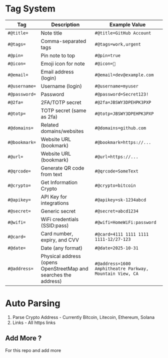 # Tag System

| Tag           | Description                | Example Value             |
| ------------- | -------------------------- | ------------------------- |
| `#@title=`    | Note title                 | `#@title=GitHub Account`  |
| `#@tags=`     | Comma-separated tags       | `#@tags=work,urgent`      |
| `#@pin=    `  | Pin note to top            | `#@pin=true`              |
| `#@icon=`     | Emoji icon for note        | `#@icon=🔑`               |
| `#@email=`    | Email address (login)      | `#@email=dev@example.com` |
| `#@username=` | Username (login)           | `#@username=myuser`       |
| `#@password=` | Password                   | `#@password=Secret123!`   |
| `#@2fa=`      | 2FA/TOTP secret            | `#@2fa=JBSWY3DPEHPK3PXP`  |
| `#@totp=`     | TOTP secret (same as 2fa)  | `#@totp=JBSWY3DPEHPK3PXP` |
| `#@domains=`  | Related domains/websites   | `#@domains=github.com`    |
| `#@bookmark=` | Website URL (bookmark)     | `#@bookmark=https://...`  |
| `#@url=`      | Website URL (bookmark)     | `#@url=https://...`       |
| `#@qrcode=`   | Generate QR code from text | `#@qrcode=SomeText`       |
| `#@crypto=`   | Get Information Crypto     | `#@crypto=bitcoin`        |
| `#@apikey=`   | API Key for integrations   | `#@apikey=sk-1234abcd`    |
| `#@secret=`   | Generic secret                | `#@secret=abcd1234`        |
| `#@wifi=`     | WiFi credentials (SSID:pass)  | `#@wifi=HomeWiFi:password` |
| `#@card=`     | Card number, expiry, and CVV  | `#@card=4111 1111 1111 1111-12/27-123` |
| `#@date=`     | Date (any format)             | `#@date=2025-10-31`        |
| `#@address=`  | Physical address (opens OpenStreetMap and searches the address) | `#@address=1600 Amphitheatre Parkway, Mountain View, CA` |



# Auto Parsing

1. Parse Crypto Address - Currently Bitcoin, Litecoin, Ethereum, Solana
2. Links - All https links

## Add More ?

For this repo and add more 
